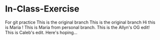 # In-Class-Exercise
For git practice
This is the original branch
This is the original branch
Hi this is Maria !
This is Maria from personal branch.
This is the Allyn's OG edit!
This is Caleb's edit. Here's hoping...
